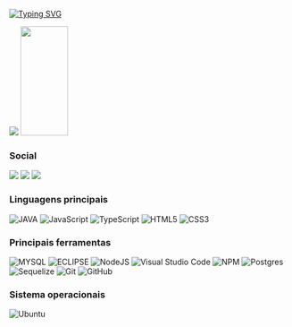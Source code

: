 [![Typing SVG](https://readme-typing-svg.herokuapp.com/?color=00bfbf&size=30&center=true&vCenter=true&width=1000&lines=Hello,+my+name+is+Lúcio+Weslley+De+Souza+Leite;I'm+20+years+old;I+from+Barro,+CE;I+study+analysis+and+systems+development+at+IFPB;Be+Welcome!+:%29)](https://git.io/typing-svg)

<div align="left"> 
  <picture>
<source 
  srcset="https://github-readme-stats.vercel.app/api?username=lucio-souza&show_icons=true&theme=dracula"
  media="(prefers-color-scheme: dark)"
/>
<source
  srcset="https://github-readme-stats.vercel.app/api?username=lucio-souza&show_icons=true&theme=dracula"
  media="(prefers-color-scheme: dark), (prefers-color-scheme: no-preference)"
/>
<img src="https://github-readme-stats.vercel.app/api?username=lucio-souza&show_icons=true&theme=dracula" />
</picture>
  <img width="41%" height="195px" src="https://github-readme-stats.vercel.app/api/top-langs/?username=lucio-souza&layout=compact&hide_border=true&title_color=00bfbf&text_color=00bfbf&bg_color=0d1117" />
</div>

### Social
<a href="https://www.linkedin.com/in/lucio-weslley-de-souza-leite-7ab36b2aa/"><img src="https://img.shields.io/badge/linkedin-%230077B5.svg?style=for-the-badge&logo=linkedin&logoColor=white" /></a>
<a href="mailto:desouzaleitelucioweslley@gmail.com"><img src="https://img.shields.io/badge/Gmail-D14836?style=for-the-badge&logo=gmail&logoColor=white" /></a>
<a href="https://www.instagram.com/lucioweslley_souza"><img src="https://img.shields.io/badge/Instagram-E4405F?style=for-the-badge&logo=instagram&logoColor=white"/></a>


### Linguagens principais
![JAVA](https://img.shields.io/badge/Java-ED8B00?style=for-the-badge&logo=openjdk&logoColor=white)
![JavaScript](https://img.shields.io/badge/javascript-%23323330.svg?style=for-the-badge&logo=javascript&logoColor=%23F7DF1E)
![TypeScript](https://img.shields.io/badge/typescript-%23007ACC.svg?style=for-the-badge&logo=typescript&logoColor=white)
![HTML5](https://img.shields.io/badge/html5-%23E34F26.svg?style=for-the-badge&logo=html5&logoColor=white)
![CSS3](https://img.shields.io/badge/css3-%231572B6.svg?style=for-the-badge&logo=css3&logoColor=white)



### Principais ferramentas
![MYSQL](https://img.shields.io/badge/MySQL-00000F?style=for-the-badge&logo=mysql&logoColor=white)
![ECLIPSE](https://img.shields.io/badge/Eclipse-2C2255?style=for-the-badge&logo=eclipse&logoColor=white)
![NodeJS](https://img.shields.io/badge/node.js-6DA55F?style=for-the-badge&logo=node.js&logoColor=white)
![Visual Studio Code](https://img.shields.io/badge/Visual%20Studio%20Code-0078d7.svg?style=for-the-badge&logo=visual-studio-code&logoColor=white)
![NPM](https://img.shields.io/badge/NPM-%23CB3837.svg?style=for-the-badge&logo=npm&logoColor=white)
![Postgres](https://img.shields.io/badge/postgres-%23316192.svg?style=for-the-badge&logo=postgresql&logoColor=white)
![Sequelize](https://img.shields.io/badge/Sequelize-52B0E7?style=for-the-badge&logo=Sequelize&logoColor=white)
	![Git](https://img.shields.io/badge/git-%23F05033.svg?style=for-the-badge&logo=git&logoColor=white)
  ![GitHub](https://img.shields.io/badge/github-%23121011.svg?style=for-the-badge&logo=github&logoColor=white)


### Sistema operacionais
![Ubuntu](https://img.shields.io/badge/Ubuntu-E95420?style=for-the-badge&logo=ubuntu&logoColor=white)
